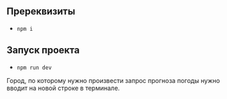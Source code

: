 ## Пререквизиты
- `npm i`

## Запуск проекта

- `npm run dev`

Город, по которому нужно произвести запрос прогноза погоды нужно вводит на новой строке в терминале.
